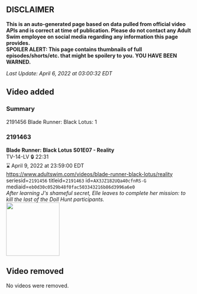 ## DISCLAIMER
**This is an auto-generated page based on data pulled from official video APIs and is correct at time of publication. Please do not contact any Adult Swim employee on social media regarding any information this page provides.**  
**SPOILER ALERT: This page contains thumbnails of full episodes/shorts/etc. that might be spoilery to you. YOU HAVE BEEN WARNED.**  

_Last Update: April 6, 2022 at 03:00:32 EDT_
## Video added
### Summary
2191456 Blade Runner: Black Lotus: 1  
### 2191463
**Blade Runner: Black Lotus S01E07 - Reality**  
TV-14-LV 🔒 22:31  
⌛ April 9, 2022 at 23:59:00 EDT  
https://www.adultswim.com/videos/blade-runner-black-lotus/reality  
seriesid=`2191456` titleid=`2191463` id=`AX3JZ182UQa40cfnRS-G` mediaid=`eb0d30c0529b48f0fac503343216b86d3996a6e0`  
_After learning J's shameful secret, Elle leaves to complete her mission: to kill the last of the Doll Hunt participants._  
<a href="https://media.cdn.adultswim.com/uploads/20211217/thumbnails/2_2112171449316-BladeRunnerBlackLotus_107_Reality.png"><img src="https://media.cdn.adultswim.com/uploads/20211217/thumbnails/2_2112171449316-BladeRunnerBlackLotus_107_Reality.png" height="144px" /></a>
## Video removed
No videos were removed.  
